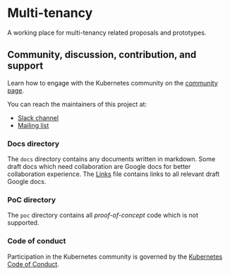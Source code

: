 # Multi-tenancy

A working place for multi-tenancy related proposals and prototypes.

## Community, discussion, contribution, and support

Learn how to engage with the Kubernetes community on the [community page](http://kubernetes.io/community/).

You can reach the maintainers of this project at:

- [Slack channel](https://kubernetes.slack.com/messages/wg-multitenancy)
- [Mailing list](https://groups.google.com/forum/#!forum/kubernetes-wg-multitenancy)

### Docs directory

The `docs` directory contains any documents written in markdown.
Some draft docs which need collaboration are Google docs for better collaboration experience.
The [Links](docs/links.md) file contains links to all relevant draft Google docs.

### PoC directory

The `poc` directory contains all _proof-of-concept_ code which is not supported.

### Code of conduct

Participation in the Kubernetes community is governed by the [Kubernetes Code of Conduct](code-of-conduct.md).
